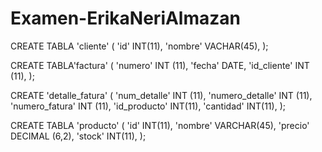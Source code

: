 # Examen-ErikaNeriAlmazan
CREATE TABLA 'cliente'
(
'id' INT(11),
'nombre' VACHAR(45),
);

CREATE TABLA'factura'
(
'numero' INT (11),
'fecha' DATE,
'id_cliente' INT (11),
);

CREATE 'detalle_fatura'
(
'num_detalle' INT (11),
'numero_detalle' INT (11),
'numero_fatura' INT (11),
'id_producto' INT(11),
'cantidad' INT(11),
);

CREATE TABLA 'producto'
(
'id' INT(11),
'nombre' VARCHAR(45),
'precio' DECIMAL (6,2),
'stock' INT(11),
);

